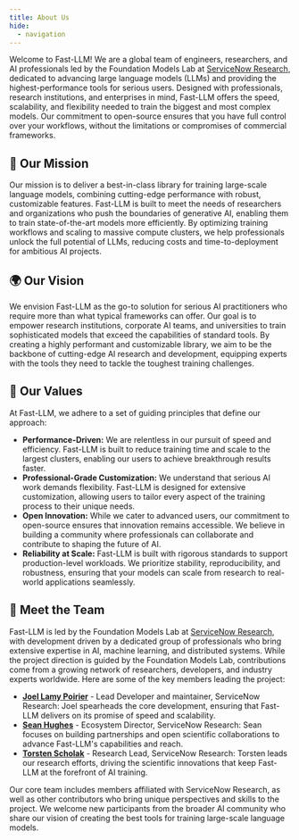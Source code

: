 ```yaml
---
title: About Us
hide:
  - navigation
---
```


Welcome to Fast-LLM! We are a global team of engineers, researchers, and AI professionals led by the Foundation Models Lab at [ServiceNow Research](https://www.servicenow.com/research/), dedicated to advancing large language models (LLMs) and providing the highest-performance tools for serious users. Designed with professionals, research institutions, and enterprises in mind, Fast-LLM offers the speed, scalability, and flexibility needed to train the biggest and most complex models. Our commitment to open-source ensures that you have full control over your workflows, without the limitations or compromises of commercial frameworks.

## 🚀 Our Mission

Our mission is to deliver a best-in-class library for training large-scale language models, combining cutting-edge performance with robust, customizable features. Fast-LLM is built to meet the needs of researchers and organizations who push the boundaries of generative AI, enabling them to train state-of-the-art models more efficiently. By optimizing training workflows and scaling to massive compute clusters, we help professionals unlock the full potential of LLMs, reducing costs and time-to-deployment for ambitious AI projects.

## 🌍 Our Vision

We envision Fast-LLM as the go-to solution for serious AI practitioners who require more than what typical frameworks can offer. Our goal is to empower research institutions, corporate AI teams, and universities to train sophisticated models that exceed the capabilities of standard tools. By creating a highly performant and customizable library, we aim to be the backbone of cutting-edge AI research and development, equipping experts with the tools they need to tackle the toughest training challenges.

## 🎯 Our Values

At Fast-LLM, we adhere to a set of guiding principles that define our approach:

-   **Performance-Driven:** We are relentless in our pursuit of speed and efficiency. Fast-LLM is built to reduce training time and scale to the largest clusters, enabling our users to achieve breakthrough results faster.
-   **Professional-Grade Customization:** We understand that serious AI work demands flexibility. Fast-LLM is designed for extensive customization, allowing users to tailor every aspect of the training process to their unique needs.
-   **Open Innovation:** While we cater to advanced users, our commitment to open-source ensures that innovation remains accessible. We believe in building a community where professionals can collaborate and contribute to shaping the future of AI.
-   **Reliability at Scale:** Fast-LLM is built with rigorous standards to support production-level workloads. We prioritize stability, reproducibility, and robustness, ensuring that your models can scale from research to real-world applications seamlessly.

## 👥 Meet the Team

Fast-LLM is led by the Foundation Models Lab at [ServiceNow Research](https://www.servicenow.com/research/), with development driven by a dedicated group of professionals who bring extensive expertise in AI, machine learning, and distributed systems. While the project direction is guided by the Foundation Models Lab, contributions come from a growing network of researchers, developers, and industry experts worldwide. Here are some of the key members leading the project:

-   [**Joel Lamy Poirier**](https://www.servicenow.com/research/author/joel-lamy-poirier.html) - Lead Developer and maintainer, ServiceNow Research: Joel spearheads the core development, ensuring that Fast-LLM delivers on its promise of speed and scalability.
-   [**Sean Hughes**](https://www.servicenow.com/research/author/sean-hughes.html) - Ecosystem Director, ServiceNow Research: Sean focuses on building partnerships and open scientific collaborations to advance Fast-LLM's capabilities and reach.
-   [**Torsten Scholak**](https://www.servicenow.com/research/author/torsten-scholak.html) - Research Lead, ServiceNow Research: Torsten leads our research efforts, driving the scientific innovations that keep Fast-LLM at the forefront of AI training.

Our core team includes members affiliated with ServiceNow Research, as well as other contributors who bring unique perspectives and skills to the project. We welcome new participants from the broader AI community who share our vision of creating the best tools for training large-scale language models.
